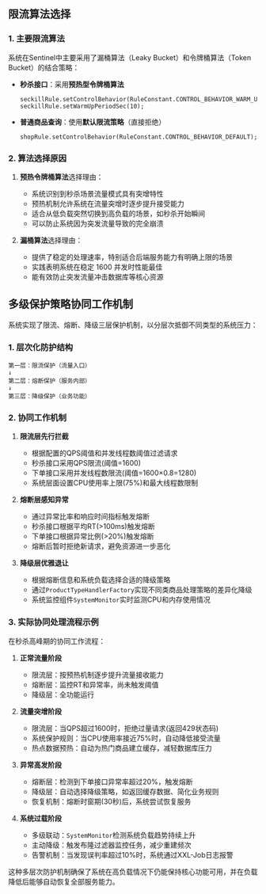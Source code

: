 

## 限流算法选择

### 1. 主要限流算法

系统在Sentinel中主要采用了漏桶算法（Leaky Bucket）和令牌桶算法（Token Bucket）的结合策略：

- **秒杀接口**：采用**预热型令牌桶算法**
  ```
  seckillRule.setControlBehavior(RuleConstant.CONTROL_BEHAVIOR_WARM_UP);
  seckillRule.setWarmUpPeriodSec(10);
  ```

- **普通商品查询**：使用**默认限流策略**（直接拒绝）
  ```
  shopRule.setControlBehavior(RuleConstant.CONTROL_BEHAVIOR_DEFAULT);
  ```

### 2. 算法选择原因

1. **预热令牌桶算法**选择理由：
   - 系统识别到秒杀场景流量模式具有突增特性
   - 预热机制允许系统在流量突增时逐步提升接受能力
   - 适合从低负载突然切换到高负载的场景，如秒杀开始瞬间
   - 可以防止系统因为突发流量导致的完全崩溃

2. **漏桶算法**选择理由：
   - 提供了稳定的处理速率，特别适合后端服务能力有明确上限的场景
   - 实践表明系统在稳定 1600 并发时性能最佳
   - 能有效防止突发流量冲击数据库等核心资源

## 多级保护策略协同工作机制

系统实现了限流、熔断、降级三层保护机制，以分层次抵御不同类型的系统压力：

### 1. 层次化防护结构

```
第一层：限流保护（流量入口）
↓
第二层：熔断保护（服务内部）
↓  
第三层：降级保护（业务功能）
```

### 2. 协同工作机制

1. **限流层先行拦截**
   - 根据配置的QPS阈值和并发线程数阈值过滤请求
   - 秒杀接口采用QPS限流(阈值=1600)
   - 下单接口采用并发线程数限流(阈值=1600×0.8=1280)
   - 系统层面设置CPU使用率上限(75%)和最大线程数限制

2. **熔断层感知异常**
   - 通过异常比率和响应时间指标触发熔断
   - 秒杀接口根据平均RT(>100ms)触发熔断
   - 下单接口根据异常比例(>20%)触发熔断
   - 熔断后暂时拒绝新请求，避免资源进一步恶化

3. **降级层优雅退让**
   - 根据熔断信息和系统负载选择合适的降级策略
   - 通过`ProductTypeHandlerFactory`实现不同类商品处理策略的差异化降级
   - 系统监控组件`SystemMonitor`实时监测CPU和内存使用情况

### 3. 实际协同处理流程示例

在秒杀高峰期的协同工作流程：

1. **正常流量阶段**
   - 限流层：按预热机制逐步提升流量接收能力
   - 熔断层：监控RT和异常率，尚未触发阈值
   - 降级层：全功能运行

2. **流量突增阶段**
   - 限流层：当QPS超过1600时，拒绝过量请求(返回429状态码)
   - 系统保护规则：当CPU使用率接近75%时，自动降低接受流量
   - 热点数据预热：自动为热门商品建立缓存，减轻数据库压力

3. **异常高发阶段**
   - 熔断层：检测到下单接口异常率超过20%，触发熔断
   - 降级层：自动选择降级策略，如返回缓存数据、简化业务规则
   - 恢复机制：熔断时窗期(30秒)后，系统尝试恢复服务

4. **系统过载阶段**
   - 多级联动：`SystemMonitor`检测系统负载趋势持续上升
   - 主动降级：触发布隆过滤器监控任务，减少重建频次
   - 告警机制：当发现误判率超过10%时，系统通过XXL-Job日志报警

这种多层次防护机制确保了系统在高负载情况下仍能保持核心功能可用，并在负载降低后能够自动恢复全部服务能力。